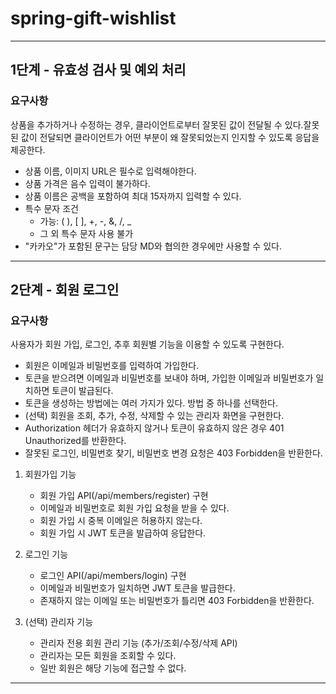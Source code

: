 # spring-gift-wishlist

---

## 1단계 - 유효성 검사 및 예외 처리

### 요구사항

상품을 추가하거나 수정하는 경우, 클라이언트로부터 잘못된 값이 전달될 수 있다.잘못된 값이 전달되면 클라이언트가 어떤 부분이 왜 잘못되었는지 인지할 수 있도록 응답을 제공한다.

* 상품 이름, 이미지 URL은 필수로 입력해야한다.
* 상품 가격은 음수 입력이 불가하다.
* 상품 이름은 공백을 포함하여 최대 15자까지 입력할 수 있다.
* 특수 문자 조건
    * 가능: ( ), [ ], +, -, &, /, _
    * 그 외 특수 문자 사용 불가
* "카카오"가 포함된 문구는 담당 MD와 협의한 경우에만 사용할 수 있다.
---
## 2단계 - 회원 로그인

### 요구사항
사용자가 회원 가입, 로그인, 추후 회원별 기능을 이용할 수 있도록 구현한다.
* 회원은 이메일과 비밀번호를 입력하여 가입한다.
* 토큰을 받으려면 이메일과 비밀번호를 보내야 하며, 가입한 이메일과 비밀번호가 일치하면 토큰이 발급된다.
* 토큰을 생성하는 방법에는 여러 가지가 있다. 방법 중 하나를 선택한다.
* (선택) 회원을 조회, 추가, 수정, 삭제할 수 있는 관리자 화면을 구현한다.
* Authorization 헤더가 유효하지 않거나 토큰이 유효하지 않은 경우 401 Unauthorized를 반환한다.
* 잘못된 로그인, 비밀번호 찾기, 비밀번호 변경 요청은 403 Forbidden을 반환한다.

1. 회원가입 기능
   * 회원 가입 API(/api/members/register) 구현 
   * 이메일과 비밀번호로 회원 가입 요청을 받을 수 있다. 
   * 회원 가입 시 중복 이메일은 허용하지 않는다. 
   * 회원 가입 시 JWT 토큰을 발급하여 응답한다.

2. 로그인 기능
   * 로그인 API(/api/members/login) 구현
   * 이메일과 비밀번호가 일치하면 JWT 토큰을 발급한다. 
   * 존재하지 않는 이메일 또는 비밀번호가 틀리면 403 Forbidden을 반환한다.

3. (선택) 관리자 기능 
   * 관리자 전용 회원 관리 기능 (추가/조회/수정/삭제 API)
   * 관리자는 모든 회원을 조회할 수 있다.
   * 일반 회원은 해당 기능에 접근할 수 없다.
---